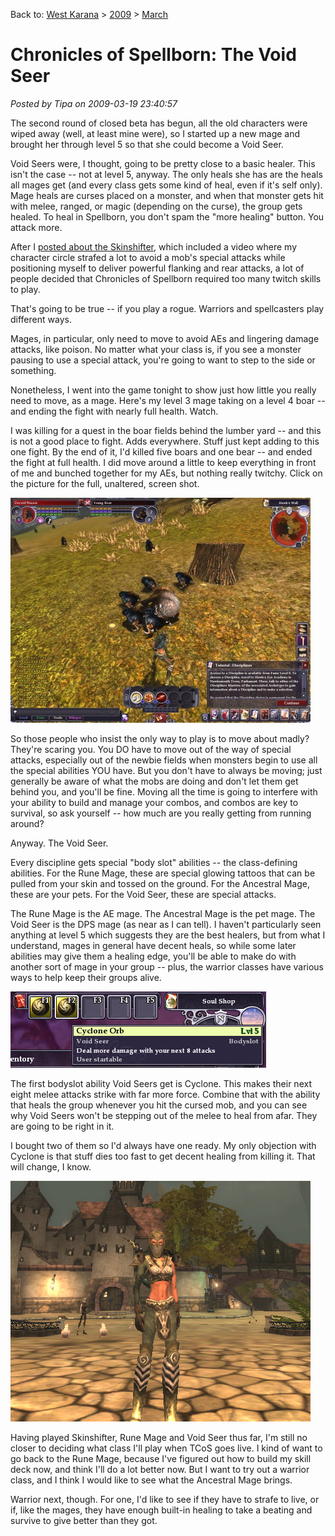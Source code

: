 Back to: [West Karana](/posts/westkarana.md) > [2009](/posts/2009/westkarana.md) > [March](./westkarana.md)
# Chronicles of Spellborn: The Void Seer

*Posted by Tipa on 2009-03-19 23:40:57*

The second round of closed beta has begun, all the old characters were wiped away (well, at least mine were), so I started up a new mage and brought her through level 5 so that she could become a Void Seer.

Void Seers were, I thought, going to be pretty close to a basic healer. This isn't the case -- not at level 5, anyway. The only heals she has are the heals all mages get (and every class gets some kind of heal, even if it's self only). Mage heals are curses placed on a monster, and when that monster gets hit with melee, ranged, or magic (depending on the curse), the group gets healed. To heal in Spellborn, you don't spam the "more healing" button. You attack more.

After I [posted about the Skinshifter](../../../index.php/2009/03/16/chronicles-of-spellborn-the-skinshifter/), which included a video where my character circle strafed a lot to avoid a mob's special attacks while positioning myself to deliver powerful flanking and rear attacks, a lot of people decided that Chronicles of Spellborn required too many twitch skills to play.

That's going to be true -- if you play a rogue. Warriors and spellcasters play different ways.

Mages, in particular, only need to move to avoid AEs and lingering damage attacks, like poison. No matter what your class is, if you see a monster pausing to use a special attack, you're going to want to step to the side or something.

Nonetheless, I went into the game tonight to show just how little you really need to move, as a mage. Here's my level 3 mage taking on a level 4 boar -- and ending the fight with nearly full health. Watch.



I was killing for a quest in the boar fields behind the lumber yard -- and this is not a good place to fight. Adds everywhere. Stuff just kept adding to this one fight. By the end of it, I'd killed five boars and one bear -- and ended the fight at full health. I did move around a little to keep everything in front of me and bunched together for my AEs, but nothing really twitchy. Click on the picture for the full, unaltered, screen shot.

[![sb_client-2009-03-19-21-14-17-42](../../../uploads/2009/03/sb_client-2009-03-19-21-14-17-42-480x360.jpg "sb_client-2009-03-19-21-14-17-42")](../../../uploads/2009/03/sb_client-2009-03-19-21-14-17-42.jpg)

So those people who insist the only way to play is to move about madly? They're scaring you. You DO have to move out of the way of special attacks, especially out of the newbie fields when monsters begin to use all the special abilities YOU have. But you don't have to always be moving; just generally be aware of what the mobs are doing and don't let them get behind you, and you'll be fine. Moving all the time is going to interfere with your ability to build and manage your combos, and combos are key to survival, so ask yourself -- how much are you really getting from running around?

Anyway. The Void Seer.

Every discipline gets special "body slot" abilities -- the class-defining abilities. For the Rune Mage, these are special glowing tattoos that can be pulled from your skin and tossed on the ground. For the Ancestral Mage, these are your pets. For the Void Seer, these are special attacks.

The Rune Mage is the AE mage. The Ancestral Mage is the pet mage. The Void Seer is the DPS mage (as near as I can tell). I haven't particularly seen anything at level 5 which suggests they are the best healers, but from what I understand, mages in general have decent heals, so while some later abilities may give them a healing edge, you'll be able to make do with another sort of mage in your group -- plus, the warrior classes have various ways to help keep their groups alive.

![sb_client-2009-03-19-21-27-18-69](../../../uploads/2009/03/sb_client-2009-03-19-21-27-18-69.jpg "sb_client-2009-03-19-21-27-18-69")

The first bodyslot ability Void Seers get is Cyclone. This makes their next eight melee attacks strike with far more force. Combine that with the ability that heals the group whenever you hit the cursed mob, and you can see why Void Seers won't be stepping out of the melee to heal from afar. They are going to be right in it.

I bought two of them so I'd always have one ready. My only objection with Cyclone is that stuff dies too fast to get decent healing from killing it. That will change, I know.

![sb_client-2009-03-19-22-05-35-78](../../../uploads/2009/03/sb_client-2009-03-19-22-05-35-78.jpg "sb_client-2009-03-19-22-05-35-78")

Having played Skinshifter, Rune Mage and Void Seer thus far, I'm still no closer to deciding what class I'll play when TCoS goes live. I kind of want to go back to the Rune Mage, because I've figured out how to build my skill deck now, and think I'll do a lot better now. But I want to try out a warrior class, and I think I would like to see what the Ancestral Mage brings.

Warrior next, though. For one, I'd like to see if they have to strafe to live, or if, like the mages, they have enough built-in healing to take a beating and survive to give better than they got.

